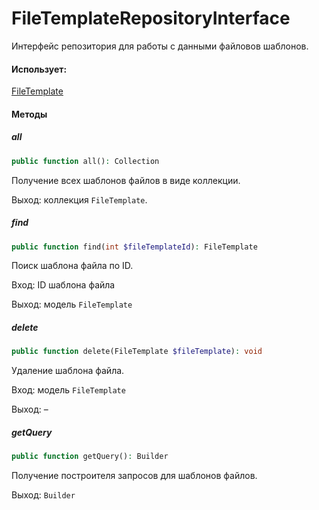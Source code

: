 # FileTemplateRepositoryInterface

Интерфейс репозитория для работы с данными файловов шаблонов.

#### Использует:

[FileTemplate](/app/Models/Files/FileTemplate.md)

#### Методы
##### all
```php
public function all(): Collection
```

Получение всех шаблонов файлов в виде коллекции.

Выход: коллекция `FileTemplate`.

##### find
```php
public function find(int $fileTemplateId): FileTemplate
```

Поиск шаблона файла по ID.

Вход: ID шаблона файла

Выход: модель `FileTemplate`

##### delete
```php
public function delete(FileTemplate $fileTemplate): void
```

Удаление шаблона файла.

Вход: модель `FileTemplate`

Выход: –

##### getQuery
```php
public function getQuery(): Builder
```

Получение построителя запросов для шаблонов файлов.

Выход: `Builder`
